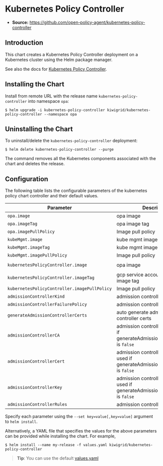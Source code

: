 # Kubernetes Policy Controller

- **Source:** https://github.com/open-policy-agent/kubernetes-policy-controller

## Introduction

This chart creates a Kubernetes Policy Controller deployment on a Kubernetes cluster using the Helm package manager.

See also the docs for [Kubernetes Policy Controller](https://github.com/open-policy-agent/kubernetes-policy-controller).


## Installing the Chart

Install from remote URL with the release name `kubernetes-policy-controller` into namespace `opa`:

```console
$ helm upgrade -i kubernetes-policy-controller kiwigrid/kubernetes-policy-controller --namespace opa
```

## Uninstalling the Chart

To uninstall/delete the `kubernetes-policy-controller` deployment:

```console
$ helm delete kubernetes-policy-controller --purge
```

The command removes all the Kubernetes components associated with the chart and deletes the release.

## Configuration

The following table lists the configurable parameters of the kubernetes policy chart controller and their default values.

| Parameter                         | Description                             | Default                                                                                     |
| --------------------------------- | --------------------------------------  | ---------------------------------------------------------                                   |
| `opa.image`                           | opa image                          | `openpolicyagent/opa`                                                        |
| `opa.imageTag`                        | opa image tag                      | `0.10.1`                                                                                      |
| `opa.imagePullPolicy`                 | Image pull policy                       | `IfNotPresent`                                                                              |
| `kubeMgmt.image`                           | kube mgmt image                          | `openpolicyagent/kube-mgmt`                                                        |
| `kubeMgmt.imageTag`                        | kube mgmt image tag                      | `0.6`                                                                                      |
| `kubeMgmt.imagePullPolicy`                 | Image pull policy                       | `IfNotPresent`                                                                              |
| `kubernetesPolicyController.image`                           | opa image                          | `nikhilbh/kubernetes-policy-controller`                                                        |
| `kubernetesPolicyController.imageTag`                        | gcp service account controller image tag                      | `1.2`                                                                                      |
| `kubernetesPolicyController.imagePullPolicy`                 | Image pull policy                       | `IfNotPresent`                                                                              |
| `admissionControllerKind`                  | admission controller kind           | `MutatingWebhookConfiguration` |
| `admissionControllerFailurePolicy`                  | admission controller failure policy           | `Ignore` |
| `generateAdmissionControllerCerts`                  | auto generate admission controller certs          | `true` |
| `admissionControllerCA`                  | admission controller ca only used if generateAdmissionControllerCerts is `false`        |  |
| `admissionControllerCert`                  | admission controller cert only used if generateAdmissionControllerCerts is `false`         |  |
| `admissionControllerKey`                  | admission controller key only used if generateAdmissionControllerCerts is `false`         |  |
| `admissionControllerRules`                  | admission controller rules         |  |


Specify each parameter using the `--set key=value[,key=value]` argument to `helm install`.

Alternatively, a YAML file that specifies the values for the above parameters can be provided while installing the chart. For example,

```console
$ helm install --name my-release -f values.yaml kiwigrid/kubernetes-policy-controller
```

> **Tip**: You can use the default [values.yaml](values.yaml)